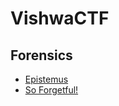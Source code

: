 # VishwaCTF
## Forensics
- [Epistemus](https://github.com/TwentySick/CTF/tree/main/VishwaCTF/forensics/Epistemus)
- [So Forgetful!](https://github.com/TwentySick/CTF/tree/main/VishwaCTF/forensics/so_forgetful)
